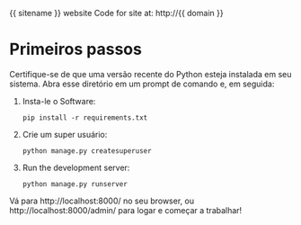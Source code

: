 {{ sitename }} website
Code for site at: http://{{ domain }}

# Primeiros passos
Certifique-se de que uma versão recente do Python esteja instalada em seu sistema. Abra esse diretório em um prompt de comando e, em seguida:

1. Insta-le o Software:
     ```
     pip install -r requirements.txt
     ```
2. Crie um super usuário:
    ```
    python manage.py createsuperuser
    ```
3. Run the development server:
    ```
    python manage.py runserver
    ```
   
Vá para http://localhost:8000/ no seu browser, ou http://localhost:8000/admin/ para logar e começar a trabalhar!